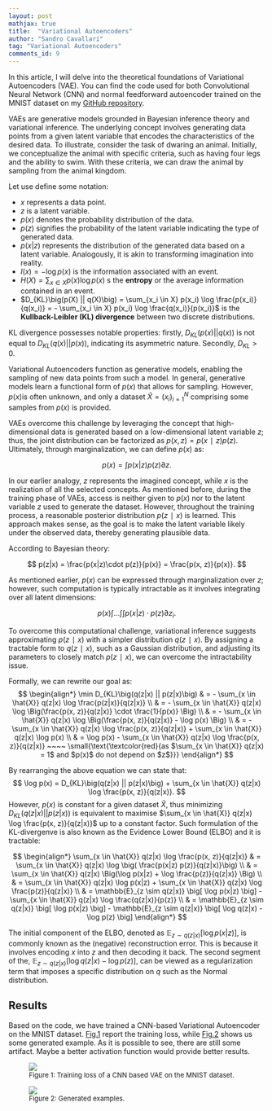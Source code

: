 ```yaml
---
layout: post
mathjax: true
title:  "Variational Autoencoders"
author: "Sandro Cavallari"
tag: "Variational Autoencoders"
comments_id: 9
---
```


In this article, I will delve into the theoretical foundations of Variational Autoencoders (VAE). You can find the code used for both Convolutional Neural Network (CNN) and normal feedforward autoencoder trained on the MNIST dataset on my [GitHub repository](https://github.com/andompesta/variational-autoencoder/tree/master).


VAEs are generative models grounded in Bayesian inference theory and variational inference. The underlying concept involves generating data points from a given latent variable that encodes the characteristics of the desired data. To illustrate, consider the task of dwaring an animal. Initially, we conceptualize the animal with specific criteria, such as having four legs and the ability to swim. With these criteria, we can draw the animal by sampling from the animal kingdom.

Let use define some notation:
 - $x$ represents a data point.
 - $z$ is a latent variable.
 - $p(x)$ denotes the probability distribution of the data.
 - $p(z)$ signifies the probability of the latent variable indicating the type of generated data.
 - $p(x|z)$ represents the distribution of the generated data based on a latent variable. Analogously, it is akin to transforming imagination into reality.
 - $I(x) = - \log p(x)$ is the information associated with an event.
 - $H(X) = \sum_{x \in X} p(x) \log p(x)$ s the **entropy** or the average information contained in an event.
 - $D_{KL}\big(p(X) || q(X)\big) = \sum_{x_i \in X} p(x_i) \log \frac{p(x_i)}{q(x_i)} = - \sum_{x_i \in X} p(x_i) \log \frac{q(x_i)}{p(x_i)}$ is the **Kullback-Leibler (KL) divergence** between two discrete distributions.

KL divergence possesses notable properties: firstly, $D_{KL}\big(p(x) || q(x)\big)$ is not equal to $D_{KL}\big(q(x) || p(x)\big)$, indicating its asymmetric nature. Secondly, $D_{KL} > 0$.


Variational Autoencoders function as generative models, enabling the sampling of new data points from such a model.
In general, generative models learn a functional form of $p(x)$ that allows for sampling.
However, $p(x)$is often unknown, and only a dataset $\hat{X} = (x_i)^N_{i=1}$ comprising some samples from $p(x)$ is provided.

VAEs overcome this challenge by leveraging the concept that high-dimensional data is generated based on a low-dimensional latent variable $z$; thus, the joint distribution can be factorized as $p(x,z)=p(x∣z)p(z)$.
Ultimately, through marginalization, we can define $p(x)$ as:

$$ 
p(x) = \int p(x|z) p(z) \partial z.
$$

In our earlier analogy, $z$ represents the imagined concept, while $x$ is the realization of all the selected concepts.
As mentioned before, during the training phase of VAEs, access is neither given to $p(x)$ nor to the latent variable $z$ used to generate the dataset.
However, throughout the training process, a reasonable posterior distribution $p(z∣x)$ is learned.
This approach makes sense, as the goal is to make the latent variable likely under the observed data, thereby generating plausible data.
 
According to Bayesian theory:

$$
p(z|x) = \frac{p(x|z)\cdot p(z)}{p(x)} = \frac{p(x, z)}{p(x)}.
$$

As mentioned earlier, $p(x)$ can be expressed through marginalization over $z$; however, such computation is typically intractable as it involves integrating over all latent dimensions:

$$
p(x) \int ... \int \int p(x|z)\cdot p(z) \partial z_i.
$$

To overcome this computational challenge, variational inference suggests approximating $p(z∣x)$ with a simpler distribution $q(z∣x)$. By assigning a tractable form to $q(z∣x)$, such as a Gaussian distribution, and adjusting its parameters to closely match $p(z∣x)$, we can overcome the intractability issue.

Formally, we can rewrite our goal as:
$$
\begin{align*}
\min D_{KL}\big(q(z|x) || p(z|x)\big) & = - \sum_{x \in \hat{X}} q(z|x) \log \frac{p(z|x)}{q(z|x)}  \\
& = - \sum_{x \in \hat{X}} q(z|x) \log \Big(\frac{p(x, z)}{q(z|x)}  \cdot \frac{1}{p(x)} \Big) \\
& = - \sum_{x \in \hat{X}} q(z|x) \log \Big(\frac{p(x, z)}{q(z|x)}  - \log p(x) \Big)  \\
& = - \sum_{x \in \hat{X}} q(z|x) \log \frac{p(x, z)}{q(z|x)} + \sum_{x \in \hat{X}} q(z|x) \log p(x) \\
& = \log p(x) - \sum_{x \in \hat{X}} q(z|x) \log \frac{p(x, z)}{q(z|x)} ~~~~ \small{\text{\textcolor{red}{as $\sum_{x \in \hat{X}} q(z|x) = 1$ and $p(x)$ do not depend on $z$}}}
\end{align*}
$$

By rearranging the above equation we can state that:
$$
\log p(x) = D_{KL}\big(q(z|x) || p(z|x)\big) + \sum_{x \in \hat{X}} q(z|x) \log \frac{p(x, z)}{q(z|x)}.
$$
However, $p(x)$ is constant for a given dataset $\hat{X}$, thus minimizing $D_{KL}\big(q(z|x) || p(z|x)\big)$ is equivalent to maximise $\sum_{x \in \hat{X}} q(z|x) \log \frac{p(x, z)}{q(z|x)}$ up to a constant factor. Such formulation of the KL-divergenve is also known as the Evidence Lower Bound (ELBO) and it is tractable:

$$
\begin{align*}
\sum_{x \in \hat{X}} q(z|x) \log \frac{p(x, z)}{q(z|x)} & = \sum_{x \in \hat{X}} q(z|x) \log \big( \frac{p(x|z) p(z)}{q(z|x)}\big)  \\
& = \sum_{x \in \hat{X}} q(z|x) \Big(\log p(x|z) + \log \frac{p(z)}{q(z|x)} \Big)  \\
& = \sum_{x \in \hat{X}} q(z|x) \log p(x|z) + \sum_{x \in \hat{X}} q(z|x) \log \frac{p(z)}{q(z|x)} \\
& = \mathbb{E}_{z \sim q(z|x)} \big[ \log p(x|z) \big] - \sum_{x \in \hat{X}} q(z|x) \log \frac{q(z|x)}{p(z)} \\
& = \mathbb{E}_{z \sim q(z|x)} \big[ \log p(x|z) \big] - \mathbb{E}_{z \sim q(z|x)} \big[ \log q(z|x) - \log p(z) \big]
\end{align*}
$$

The initial component of the ELBO, denoted as $\mathbb{E}_{z \sim q(z|x)} \big[ \log p(x|z) \big]$, is commonly known as the (negative) reconstruction error. This is because it involves encoding $x$ into $z$ and then decoding it back. The second segment of the, $\mathbb{E}_{z \sim q(z|x)} \big[ \log q(z|x) - \log p(z) \big]$, can be viewed as a regularization term that imposes a specific distribution on $q$ such as the Normal distribution.

## Results
Based on the code, we have trained a CNN-based Variational Autoencoder on the MNIST dataset.
[Fig.1](#fig:loss) report the training loss, while [Fig.2](#fig:new-example) shows us some generated example.
As it is possible to see, there are still some artifact. Maybe a better activation function would provide better results.

<figure>
    <img src="{{site.baseurl}}/assets/img/vea/loss.png" style="max-width: 90%">
    <figcaption style="font-size:small;">
        Figure 1: Training loss of a CNN based VAE on the MNIST dataset.
    </figcaption>
</figure>

<figure>
    <img src="{{site.baseurl}}/assets/img/vea/cnn_variational_autoencoder_pred.png" style="max-width: 90%">
    <figcaption style="font-size:small;">
        Figure 2: Generated examples.
    </figcaption>
</figure>
